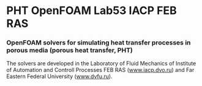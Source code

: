 # PHT OpenFOAM Lab53 IACP FEB RAS
### OpenFOAM solvers for simulating heat transfer processes in porous media (porous heat transfer, PHT)
The solvers are developed in the Laboratory of Fluid Mechanics of Institute of Automation and Controll Processes FEB RAS (www.iacp.dvo.ru) and Far Eastern Federal University (www.dvfu.ru).
